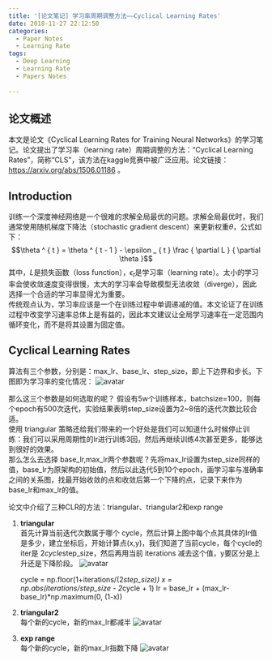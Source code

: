 ```yaml
---
title: '[论文笔记] 学习率周期调整方法——Cyclical Learning Rates'
date: 2018-11-27 22:12:50
categories: 
  - Paper Notes
  - Learning Rate
tags:
  - Deep Learning
  - Learning Rate
  - Papers Notes
 
---
```


## 论文概述 ## 
本文是论文《Cyclical Learning Rates for Training Neural Networks》的学习笔记。论文提出了学习率（learning rate）周期调整的方法：“Cyclical Learning Rates”，简称“CLS”，该方法在kaggle竞赛中被广泛应用。论文链接：https://arxiv.org/abs/1506.01186 。

<!-- more --> 
  

## Introduction ##
训练一个深度神经网络是一个很难的求解全局最优的问题。求解全局最优时，我们通常使用随机梯度下降法（stochastic gradient descent）来更新权重$\theta$，公式如下：
$$\theta ^ { t } = \theta ^ { t - 1 } - \epsilon _ { t } \frac { \partial L } { \partial \theta }$$
其中，$L$是损失函数（loss function），$\epsilon _ { t }$是学习率（learning rate）。太小的学习率会使收敛速度变得很慢，太大的学习率会导致模型无法收敛（diverge），因此选择一个合适的学习率显得尤为重要。  
传统观点认为，学习率应该是一个在训练过程中单调递减的值。本文论证了在训练过程中改变学习速率总体上是有益的，因此本文建议让全局学习速率在一定范围内循环变化，而不是将其设置为固定值。

## Cyclical Learning Rates ##
算法有三个参数，分别是：max_lr、base_lr、step_size，即上下边界和步长。下图即为学习率的变化情况：
![avatar](/images/2018-11-29-1.png)

那么这三个参数是如何选取的呢？
假设有5w个训练样本，batchsize=100，则每个epoch有500次迭代，实验结果表明step_size设置为2~8倍的迭代次数比较合适。  
使用 triangular 策略还给我们带来的一个好处是我们可以知道什么时候停止训练：我们可以采用周期性的lr进行训练3回，然后再继续训练4次甚至更多，能够达到很好的效果。  
那么怎么去选择 base_lr,max_lr两个参数呢？先将max_lr设置为step_size同样的值，base_lr为原架构的初始值，然后以此迭代5到10个epoch，画学习率与准确率之间的关系图，找最开始收敛的点和收敛后第一个下降的点，记录下来作为base_lr和max_lr的值。  

论文中介绍了三种CLR的方法：triangular、triangular2和exp range

 1. **triangular**  
首先计算当前迭代次数属于哪个 cycle，然后计算上图中每个点其具体的lr值是多少，建立坐标后，开始计算点(x,y)，我们知道了当前cycle，每个cycle的iter是 2*cycle*step_size，然后再用当前 iterations 减去这个值，y要区分是上升还是下降阶段。
![avatar](/images/2018-11-29-2.png)


    cycle = np.floor(1+iterations/(2*step_size)) 
    x = np.abs(iterations/step_size - 2*cycle + 1)
    lr = base_lr + (max_lr-base_lr)*np.maximum(0, (1-x))
    
 
 2. **triangular2**  
 每个新的cycle，新的max_lr都减半
![avatar](/images/2018-11-29-3.png)
 3. **exp range**  
 每个新的cycle，新的max_lr指数下降
![avatar](/images/2018-11-29-4.png)
    

